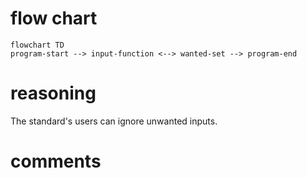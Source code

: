 # flow chart
```mermaid
flowchart TD
program-start --> input-function <--> wanted-set --> program-end 
```
# reasoning
The standard's users can ignore unwanted inputs.
# comments
